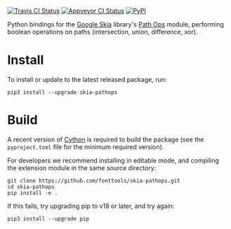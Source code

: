 [![Travis CI Status](https://travis-ci.org/fonttools/skia-pathops.svg?branch=master)](https://travis-ci.org/fonttools/skia-pathops)
[![Appveyor CI Status](https://ci.appveyor.com/api/projects/status/jv7g1e0m0vyopbej?svg=true)](https://ci.appveyor.com/project/fonttools/skia-pathops/branch/master)
[![PyPI](https://img.shields.io/pypi/v/skia-pathops.svg)](https://pypi.org/project/skia-pathops/)

Python bindings for the [Google Skia](https://skia.org) library's [Path
Ops](https://skia.org/dev/present/pathops) module, performing boolean
operations on paths (intersection, union, difference, xor).

Install
=======

To install or update to the latest released package, run:

    pip3 install --upgrade skia-pathops

Build
=====

A recent version of [Cython](https://github.com/cython/cython) is
required to build the package (see the `pyproject.toml` file for
the minimum required version).

For developers we recommend installing in editable mode, and 
compiling the extension module in the same source directory:

    git clone https://github.com/fonttools/skia-pathops.git
    cd skia-pathops
    pip install -e .
    
If this fails, try upgrading pip to v18 or later, and try again:

    pip3 install --upgrade pip
